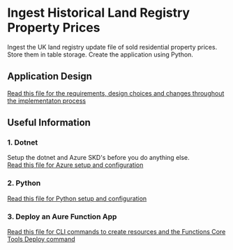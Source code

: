 # Ingest Historical Land Registry Property Prices
Ingest the UK land registry update file of sold residential property prices.  Store them in table storage.  Create the application using Python.

## Application Design
[Read this file for the requirements, design choices and changes throughout the implementaton process](design.md)  

## Useful Information
### 1. Dotnet
Setup the dotnet and Azure SKD's before you do anything else.  
[Read this file for Azure setup and configuration](azure.md)  

### 2. Python
[Read this file for Python setup and configuration](python.md)  

### 3. Deploy an Aure Function App
[Read this file for CLI commands to create resources and the Functions Core Tools Deploy command](funcapp.md) 
